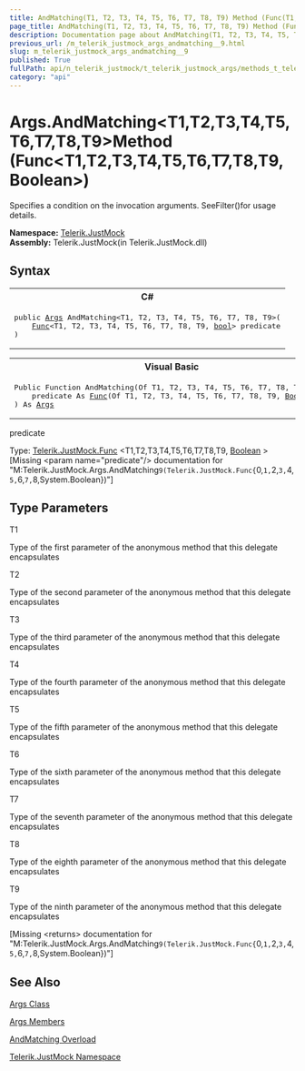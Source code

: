```yaml
---
title: AndMatching(T1, T2, T3, T4, T5, T6, T7, T8, T9) Method (Func(T1, T2, T3, T4, T5, T6, T7, T8, T9, Boolean))
page_title: AndMatching(T1, T2, T3, T4, T5, T6, T7, T8, T9) Method (Func(T1, T2, T3, T4, T5, T6, T7, T8, T9, Boolean)) | JustMock Documentation
description: Documentation page about AndMatching(T1, T2, T3, T4, T5, T6, T7, T8, T9) Method (Func(T1, T2, T3, T4, T5, T6, T7, T8, T9, Boolean)).
previous_url: /m_telerik_justmock_args_andmatching__9.html
slug: m_telerik_justmock_args_andmatching__9
published: True
fullPath: api/n_telerik_justmock/t_telerik_justmock_args/methods_t_telerik_justmock_args/overload_telerik_justmock_args_andmatching/m_telerik_justmock_args_andmatching__9
category: "api"
---
```


# Args.AndMatching&lt;T1,T2,T3,T4,T5,T6,T7,T8,T9&gt;Method (Func&lt;T1,T2,T3,T4,T5,T6,T7,T8,T9, Boolean&gt;)



Specifies a condition on the invocation arguments. SeeFilter()for usage details.


 **Namespace:**  [Telerik.JustMock](n_telerik_justmock) <br> **Assembly:** Telerik.JustMock(in Telerik.JustMock.dll)
## Syntax


<div id="syntaxCodeBlocks" class="code"><span codeLanguage="CSharp"><table><tr><th>C#</th></tr><tr><td><pre xml:space="preserve"><span class="keyword">public</span> <a href="T_Telerik_JustMock_Args.html">Args</a> <span class="identifier">AndMatching</span>&lt;T1, T2, T3, T4, T5, T6, T7, T8, T9&gt;(
	<a href="T_Telerik_JustMock_Func_10.html">Func</a>&lt;T1, T2, T3, T4, T5, T6, T7, T8, T9, <a href="https://msdn2.microsoft.com/en-us/library/a28wyd50" target="_blank">bool</a>&gt; <span class="parameter">predicate</span>
)
</pre></td></tr></table></span><span codeLanguage="VisualBasicDeclaration"><table><tr><th>Visual Basic</th></tr><tr><td><pre xml:space="preserve"><span class="keyword">Public</span> <span class="keyword">Function</span> <span class="identifier">AndMatching</span>(<span class="keyword">Of</span> T1, T2, T3, T4, T5, T6, T7, T8, T9) ( _
	<span class="parameter">predicate</span> <span class="keyword">As</span> <a href="T_Telerik_JustMock_Func_10.html">Func</a>(<span class="keyword">Of</span> T1, T2, T3, T4, T5, T6, T7, T8, T9, <a href="https://msdn2.microsoft.com/en-us/library/a28wyd50" target="_blank">Boolean</a>) _
) <span class="keyword">As</span> <a href="T_Telerik_JustMock_Args.html">Args</a></pre></td></tr></table></span></div>



predicate<br>


Type: [Telerik.JustMock.Func](t_telerik_justmock_func_10) &lt;T1,T2,T3,T4,T5,T6,T7,T8,T9, [Boolean](a28wyd50) &gt;<br>
[Missing &lt;param name="predicate"/&gt; documentation for "M:Telerik.JustMock.Args.AndMatching``9(Telerik.JustMock.Func{``0,``1,``2,``3,``4,``5,``6,``7,``8,System.Boolean})"]




## Type Parameters




T1<br>


Type of the first parameter of the anonymous method that this delegate encapsulates

T2<br>


Type of the second parameter of the anonymous method that this delegate encapsulates

T3<br>


Type of the third parameter of the anonymous method that this delegate encapsulates

T4<br>


Type of the fourth parameter of the anonymous method that this delegate encapsulates

T5<br>


Type of the fifth parameter of the anonymous method that this delegate encapsulates

T6<br>


Type of the sixth parameter of the anonymous method that this delegate encapsulates

T7<br>


Type of the seventh parameter of the anonymous method that this delegate encapsulates

T8<br>


Type of the eighth parameter of the anonymous method that this delegate encapsulates

T9<br>


Type of the ninth parameter of the anonymous method that this delegate encapsulates



[Missing &lt;returns&gt; documentation for "M:Telerik.JustMock.Args.AndMatching``9(Telerik.JustMock.Func{``0,``1,``2,``3,``4,``5,``6,``7,``8,System.Boolean})"]


## See Also



 [Args Class](t_telerik_justmock_args) 

 [Args Members](allmembers_t_telerik_justmock_args) 

 [AndMatching Overload](overload_telerik_justmock_args_andmatching) 

 [Telerik.JustMock Namespace](n_telerik_justmock) 



